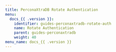 ```yaml
---
title: PerconaXtraDB Rotate Authentication
menu:
  docs_{{ .version }}:
    identifier: guides-perconaxtradb-rotate-auth
    name: Rotate Authentication
    parent: guides-perconaxtradb
    weight: 40
menu_name: docs_{{ .version }}
---
```

